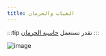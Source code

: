 ```yaml
---
title: الغياب والحرمان
---
```


:::tip
تقدر تستعمل [حاسبة الحرمان](../../ادوات/حاسبة-الحرمان)
:::

![image](https://github.com/user-attachments/assets/24cddaae-6fb3-4d4e-8472-55378d49ac00)
